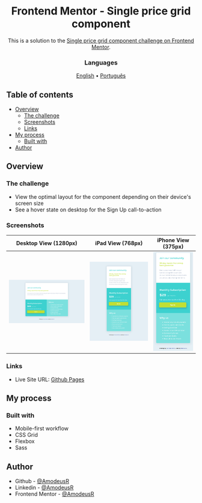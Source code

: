 <!-- markdownlint-disable MD033 -->
<h1 align="center">Frontend Mentor - Single price grid component</h1>

<p align="center">This is a solution to the <a href="https://www.frontendmentor.io/challenges/single-price-grid-component-5ce41129d0ff452fec5abbbc">Single price grid component challenge on Frontend Mentor</a>.</p>

<h3 align="center">Languages</h3>
<p align="center">
  <a href="#">English</a> • <a href="./lang/README.pt-br.md">Português</a>
</p>
<!-- markdownlint-enable MD033 -->

## Table of contents

- [Overview](#overview)
  - [The challenge](#the-challenge)
  - [Screenshots](#screenshots)
  - [Links](#links)
- [My process](#my-process)
  - [Built with](#built-with)
- [Author](#author)

## Overview

### The challenge

- View the optimal layout for the component depending on their device's screen size
- See a hover state on desktop for the Sign Up call-to-action

### Screenshots

| Desktop View (1280px) | iPad View (768px) | iPhone View (375px)|
|-------|-------|-------|
|![Desktop View (1280px)](./page-models/desktop.png)|![iPad View (768px)](./page-models/ipad.png)|![iPhone View (375px)](./page-models/mobile.png)|

### Links

- Live Site URL: [Github Pages](https://amodeusr.github.io/FM--single-price-grid-component)

## My process

### Built with

- Mobile-first workflow
- CSS Grid
- Flexbox
- Sass

## Author

- Github - [@AmodeusR](https://github.com/amodeusr)
- Linkedin - [@AmodeusR](https://www.linkedin.com/in/AmodeusR)
- Frontend Mentor - [@AmodeusR](https://www.frontendmentor.io/profile/AmodeusR)
